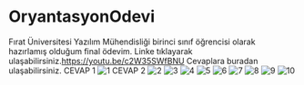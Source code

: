 # OryantasyonOdevi
Fırat Üniversitesi Yazılım Mühendisliği birinci sınıf öğrencisi olarak hazırlamış olduğum final ödevim. 
Linke tıklayarak ulaşabilirsiniz.https://youtu.be/c2W35SWfBNU
Cevaplara buradan ulaşabilirsiniz.
CEVAP 1
![1](https://user-images.githubusercontent.com/91211621/148688359-c7df386d-00a4-4d80-b9fe-742ec48b307e.png)
CEVAP 2
![2](https://user-images.githubusercontent.com/91211621/148688360-2b738754-d6f5-4b62-9c96-6d22e0eafd04.png)
![3](https://user-images.githubusercontent.com/91211621/148688361-d3f44401-2c9c-49bb-b7e3-a7fc389b8f62.png)
![4](https://user-images.githubusercontent.com/91211621/148688362-60d35123-76c4-4e6c-bbd3-de86595a0468.png)
![5](https://user-images.githubusercontent.com/91211621/148688363-1bc7efa3-4376-43fa-b7a5-c414b30f2a8c.png)
![6](https://user-images.githubusercontent.com/91211621/148688364-1298dab2-47cb-4c98-9b16-ab3b5c7d0236.png)
![7](https://user-images.githubusercontent.com/91211621/148688365-28aae24b-9b7b-4629-bfd9-c3be8840d456.png)
![8](https://user-images.githubusercontent.com/91211621/148688366-dfc63048-b25e-43b3-8f55-c1b853809d9b.png)
![9](https://user-images.githubusercontent.com/91211621/148688367-ca2e6fed-90db-46db-8e5c-ad4b8331175a.png)
![10](https://user-images.githubusercontent.com/91211621/148688368-b095d807-35a3-4a4d-bfcb-679a000b2f4b.png)
